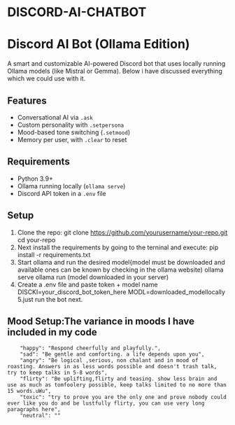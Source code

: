# DISCORD-AI-CHATBOT
# Discord AI Bot (Ollama Edition)
A smart and customizable AI-powered Discord bot that uses locally running Ollama models (like Mistral or Gemma). Below i have discussed everything which we could use with it.
## Features
-  Conversational AI via `.ask`
-  Custom personality with `.setpersona`
-  Mood-based tone switching (`.setmood`)
-  Memory per user, with `.clear` to reset
## Requirements
- Python 3.9+
- Ollama running locally (`ollama serve`)
- Discord API token in a `.env` file
## Setup
1. Clone the repo:
   git clone https://github.com/yourusername/your-repo.git
   cd your-repo
2. Next install the requirements by going to the terninal and execute:
   pip install -r requirements.txt
3. Start ollama and run the desired model{model must be downloaded and available ones can be known by checking in the ollama website)
   ollama serve
   ollama run (model downloaded in your server)
4. Create a .env file and paste token + model name
   DISCKI=your_discord_bot_token_here
   MODL=downloaded_modellocally
5.just run the bot next.
## Mood Setup:The variance in moods I have included in my code
        "happy": "Respond cheerfully and playfully.",
        "sad": "Be gentle and comforting. a life depends upon you",
        "angry": "Be logical ,serious, non chalant and in mood of roasting. Answers in as less words possible and doesn't trash talk, try to keep talks in 5-8 words",
        "flirty": "Be uplifting,flirty and teasing. show less brain and use as much as tomfoolery possible, keep talks limited to no more than 15 words.uWu",
        "toxic": "try to prove you are the only one and prove nobody could ever like you do and be lustfully flirty, you can use very long paragraphs here",
        "neutral": ""
